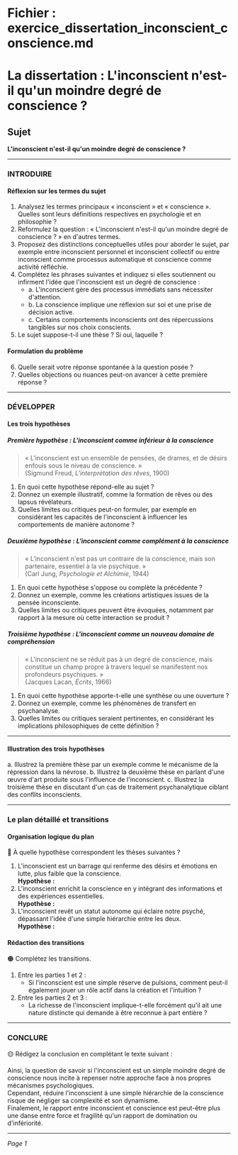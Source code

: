 # Fichier : exercice_dissertation_inconscient_conscience.md

# La dissertation : L'inconscient n'est-il qu'un moindre degré de conscience ?

## Sujet
**L'inconscient n'est-il qu'un moindre degré de conscience ?**

---

### INTRODUIRE

#### Réflexion sur les termes du sujet

1. Analysez les termes principaux « inconscient » et « conscience ». Quelles sont leurs définitions respectives en psychologie et en philosophie ?
2. Reformulez la question : « L'inconscient n'est-il qu'un moindre degré de conscience ? » en d'autres termes.
3. Proposez des distinctions conceptuelles utiles pour aborder le sujet, par exemple entre inconscient personnel et inconscient collectif ou entre inconscient comme processus automatique et conscience comme activité réfléchie.
4. Complétez les phrases suivantes et indiquez si elles soutiennent ou infirment l'idée que l'inconscient est un degré de conscience :
   - a. L'inconscient gère des processus immédiats sans nécessiter d'attention.
   - b. La conscience implique une réflexion sur soi et une prise de décision active.
   - c. Certains comportements inconscients ont des répercussions tangibles sur nos choix conscients.
5. Le sujet suppose-t-il une thèse ? Si oui, laquelle ?

#### Formulation du problème

6. Quelle serait votre réponse spontanée à la question posée ?
7. Quelles objections ou nuances peut-on avancer à cette première réponse ?

---

### DÉVELOPPER

#### Les trois hypothèses

##### Première hypothèse : L'inconscient comme inférieur à la conscience

> « L'inconscient est un ensemble de pensées, de drames, et de désirs enfouis sous le niveau de conscience. »  
> (Sigmund Freud, *L'interprétation des rêves*, 1900)

1. En quoi cette hypothèse répond-elle au sujet ?
2. Donnez un exemple illustratif, comme la formation de rêves ou des lapsus révélateurs.
3. Quelles limites ou critiques peut-on formuler, par exemple en considérant les capacités de l'inconscient à influencer les comportements de manière autonome ?

##### Deuxième hypothèse : L'inconscient comme complément à la conscience

> « L'inconscient n'est pas un contraire de la conscience, mais son partenaire, essentiel à la vie psychique. »  
> (Carl Jung, *Psychologie et Alchimie*, 1944)

1. En quoi cette hypothèse s'oppose ou complète la précédente ?
2. Donnez un exemple, comme les créations artistiques issues de la pensée inconsciente.
3. Quelles limites ou critiques peuvent être évoquées, notamment par rapport à la mesure où cette interaction se produit ?

##### Troisième hypothèse : L'inconscient comme un nouveau domaine de compréhension

> « L'inconscient ne se réduit pas à un degré de conscience, mais constitue un champ propre à travers lequel se manifestent nos profondeurs psychiques. »  
> (Jacques Lacan, *Écrits*, 1966)

1. En quoi cette hypothèse apporte-t-elle une synthèse ou une ouverture ?
2. Donnez un exemple, comme les phénomènes de transfert en psychanalyse.
3. Quelles limites ou critiques seraient pertinentes, en considérant les implications philosophiques de cette définition ?

---

#### Illustration des trois hypothèses

a. Illustrez la première thèse par un exemple comme le mécanisme de la répression dans la névrose.
b. Illustrez la deuxième thèse en parlant d'une œuvre d'art produite sous l'influence de l'inconscient.
c. Illustrez la troisième thèse en discutant d'un cas de traitement psychanalytique ciblant des conflits inconscients.

---

### Le plan détaillé et transitions

#### Organisation logique du plan

🔴 À quelle hypothèse correspondent les thèses suivantes ?

1. L'inconscient est un barrage qui renferme des désirs et émotions en lutte, plus faible que la conscience.  
   **Hypothèse :**
2. L'inconscient enrichit la conscience en y intégrant des informations et des expériences essentielles.  
   **Hypothèse :**
3. L'inconscient revêt un statut autonome qui éclaire notre psyché, dépassant l'idée d'une simple hiérarchie entre les deux.  
   **Hypothèse :**

#### Rédaction des transitions

🟠 Complétez les transitions.

1. Entre les parties 1 et 2 :  
   - Si l'inconscient est une simple réserve de pulsions, comment peut-il également jouer un rôle actif dans la création et l'intuition ?
2. Entre les parties 2 et 3 :  
   - La richesse de l'inconscient implique-t-elle forcément qu'il ait une nature distincte qui demande à être reconnue à part entière ?

---

### CONCLURE

🟡 Rédigez la conclusion en complétant le texte suivant :

Ainsi, la question de savoir si l'inconscient est un simple moindre degré de conscience nous incite à repenser notre approche face à nos propres mécanismes psychologiques.  
Cependant, réduire l'inconscient à une simple hiérarchie de la conscience risque de négliger sa complexité et son dynamisme.  
Finalement, le rapport entre inconscient et conscience est peut-être plus une danse entre force et fragilité qu'un rapport de domination ou d'infériorité. 

--- 

*Page 1*